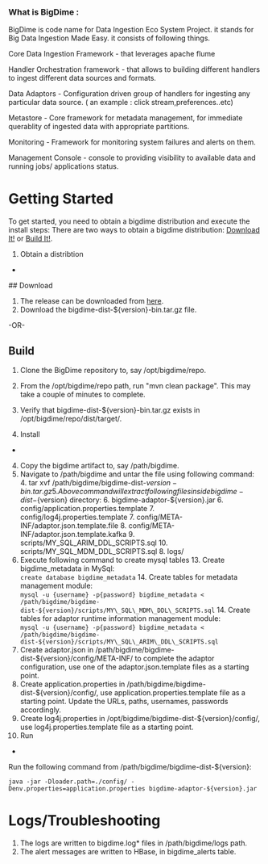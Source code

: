 ### What is BigDime  : 
BigDime is code name for Data Ingestion Eco System Project. it stands for Big Data Ingestion Made Easy. it consists of following things.

Core Data Ingestion Framework - that leverages apache flume 

Handler Orchestration framework  - that allows to building different handlers to ingest different data sources and formats.

Data Adaptors - Configuration  driven group of handlers for ingesting any particular data source. ( an example :  click stream,preferences..etc)

Metastore  - Core framework for metadata management, for immediate querablity of ingested data with appropriate partitions.

Monitoring - Framework for monitoring  system failures and alerts on them.

Management Console - console to providing visibility to available data and running jobs/ applications status.

Getting Started
=======
To get started, you need to obtain a bigdime distribution and execute the install steps: There are two ways to obtain a bigdime distribution: [Download It!](#download) or [Build It!](#build).
1. Obtain a distribtion
-
<a name="download">
## Download
</a>

1. The release can be downloaded from [here](https://oss.sonatype.org/content/groups/public/io/bigdime/bigdime-dist/).
2. Download the bigdime-dist-${version}-bin.tar.gz file.

-OR-
<a name="build">
## Build
</a>

1. Clone the BigDime repository to, say /opt/bigdime/repo.
2. From the /opt/bigdime/repo path, run "mvn clean package". This may take a couple of minutes to complete.
3. Verify that bigdime-dist-${version}-bin.tar.gz exists in /opt/bigdime/repo/dist/target/.

2. Install
-
4. Copy the bigdime artifact to, say /path/bigdime.
5. Navigate to /path/bigdime and untar the file using following command:
	4. tar xvf /path/bigdime/bigdime-dist-${version}-bin.tar.gz
	5. Above command will extract following files inside bigdime-dist-${version} directory:
		6. bigdime-adaptor-${version}.jar
		6. config/application.properties.template
		7. config/log4j.properties.template
		7. config/META-INF/adaptor.json.template.file
		8. config/META-INF/adaptor.json.template.kafka
		9. scripts/MY_SQL_ARIM_DDL_SCRIPTS.sql
		10. scripts/MY_SQL_MDM_DDL_SCRIPTS.sql
		8. logs/
9. Execute following command to create mysql tables
	13. Create bigdime_metadata in MySql:<br/>
		```
		create database bigdime_metadata
		```	
	14. Create tables for metadata management module:<br/>
		```
		mysql -u {username} -p{password} bigdime_metadata < /path/bigdime/bigdime-dist-${version}/scripts/MY\_SQL\_MDM\_DDL\_SCRIPTS.sql
		```
	14. Create tables for adaptor runtime information management module:<br/>
		```
		mysql -u {username} -p{password} bigdime_metadata < /path/bigdime/bigdime-dist-${version}/scripts/MY\_SQL\_ARIM\_DDL\_SCRIPTS.sql
		```
15. Create adaptor.json in /path/bigdime/bigdime-dist-${version}/config/META-INF/ to complete the adaptor configuration, use one of the adaptor.json.template files as a starting point.
10. Create application.properties in /path/bigdime/bigdime-dist-${version}/config/, use application.properties.template file as a starting point. Update the URLs, paths, usernames, passwords accordingly.
11. Create log4j.properties in /opt/bigdime/bigdime-dist-${version}/config/, use log4j.properties.template file as a starting point.
3. Run
-
Run the following command from /path/bigdime/bigdime-dist-${version}:

```
java -jar -Dloader.path=./config/ -Denv.properties=application.properties bigdime-adaptor-${version}.jar
```

Logs/Troubleshooting
=====
1. The logs are written to bigdime.log* files in /path/bigdime/logs path.
2. The alert messages are written to HBase, in bigdime_alerts table.



